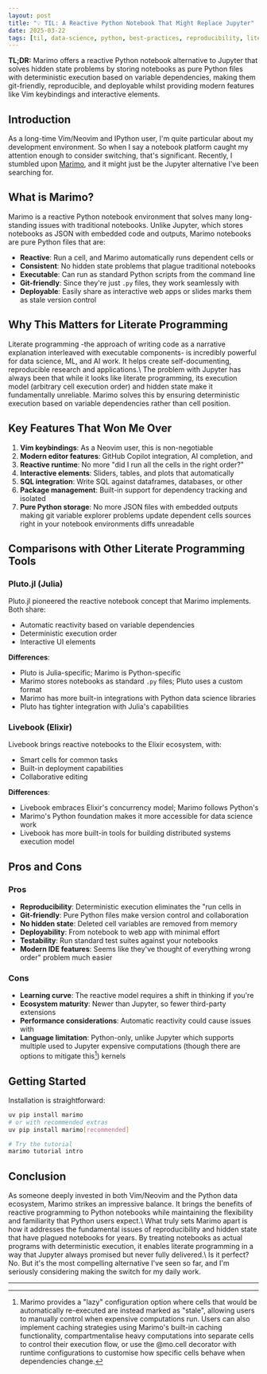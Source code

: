 ```yaml
---
layout: post
title: "💡 TIL: A Reactive Python Notebook That Might Replace Jupyter"
date: 2025-03-22
tags: [til, data-science, python, best-practices, reproducibility, literate-programming, jupyter-alternative, reactivity]
---
```


**TL;DR:** Marimo offers a reactive Python notebook alternative to Jupyter that solves hidden state problems by storing notebooks as pure Python files with deterministic execution based on variable dependencies, making them git-friendly, reproducible, and deployable whilst providing modern features like Vim keybindings and interactive elements.
<!--more-->

## Introduction

As a long-time Vim/Neovim and IPython user, I'm quite particular about my development environment. So when I say a notebook platform caught my attention enough to consider switching, that's significant. Recently, I stumbled upon [Marimo](https://marimo.io/), and it might just be the Jupyter alternative I've been searching for.

## What is Marimo?

Marimo is a reactive Python notebook environment that solves many long-standing issues with traditional notebooks. Unlike Jupyter, which stores notebooks as JSON with embedded code and outputs, Marimo notebooks are pure Python files that are:

- **Reactive**: Run a cell, and Marimo automatically runs dependent cells or
- **Consistent**: No hidden state problems that plague traditional notebooks
- **Executable**: Can run as standard Python scripts from the command line
- **Git-friendly**: Since they're just `.py` files, they work seamlessly with
- **Deployable**: Easily share as interactive web apps or slides
  marks them as stale   version control

## Why This Matters for Literate Programming

Literate programming -the approach of writing code as a narrative explanation interleaved with executable components- is incredibly powerful for data science, ML, and AI work. It helps create self-documenting, reproducible research and applications.\ The problem with Jupyter has always been that while it looks like literate programming, its execution model (arbitrary cell execution order) and hidden state make it fundamentally unreliable. Marimo solves this by ensuring deterministic execution based on variable dependencies rather than cell position.

## Key Features That Won Me Over

1. **Vim keybindings**: As a Neovim user, this is non-negotiable
2. **Modern editor features**: GitHub Copilot integration, AI completion, and
3. **Reactive runtime**: No more "did I run all the cells in the right order?"
4. **Interactive elements**: Sliders, tables, and plots that automatically
5. **SQL integration**: Write SQL against dataframes, databases, or other
6. **Package management**: Built-in support for dependency tracking and isolated
7. **Pure Python storage**: No more JSON files with embedded outputs making git
   variable explorer    problems    update dependent cells    sources right in your notebook    environments    diffs unreadable

## Comparisons with Other Literate Programming Tools

### Pluto.jl (Julia)

Pluto.jl pioneered the reactive notebook concept that Marimo implements. Both share:

- Automatic reactivity based on variable dependencies
- Deterministic execution order
- Interactive UI elements

**Differences**:

- Pluto is Julia-specific; Marimo is Python-specific
- Marimo stores notebooks as standard `.py` files; Pluto uses a custom format
- Marimo has more built-in integrations with Python data science libraries
- Pluto has tighter integration with Julia's capabilities

### Livebook (Elixir)

Livebook brings reactive notebooks to the Elixir ecosystem, with:

- Smart cells for common tasks
- Built-in deployment capabilities
- Collaborative editing

**Differences**:

- Livebook embraces Elixir's concurrency model; Marimo follows Python's
- Marimo's Python foundation makes it more accessible for data science work
- Livebook has more built-in tools for building distributed systems
  execution model

## Pros and Cons

### Pros

- **Reproducibility**: Deterministic execution eliminates the "run cells in
- **Git-friendly**: Pure Python files make version control and collaboration
- **No hidden state**: Deleted cell variables are removed from memory
- **Deployability**: From notebook to web app with minimal effort
- **Testability**: Run standard test suites against your notebooks
- **Modern IDE features**: Seems like they've thought of everything
  wrong order" problem   much easier

### Cons

- **Learning curve**: The reactive model requires a shift in thinking if you're
- **Ecosystem maturity**: Newer than Jupyter, so fewer third-party extensions
- **Performance considerations**: Automatic reactivity could cause issues with
- **Language limitation**: Python-only, unlike Jupyter which supports multiple
  used to Jupyter   expensive computations (though there are options to mitigate this[^1])   kernels

## Getting Started

Installation is straightforward:

```bash
uv pip install marimo
# or with recommended extras
uv pip install marimo[recommended]

# Try the tutorial
marimo tutorial intro
```

## Conclusion

As someone deeply invested in both Vim/Neovim and the Python data ecosystem, Marimo strikes an impressive balance. It brings the benefits of reactive programming to Python notebooks while maintaining the flexibility and familiarity that Python users expect.\ What truly sets Marimo apart is how it addresses the fundamental issues of reproducibility and hidden state that have plagued notebooks for years. By treating notebooks as actual programs with deterministic execution, it enables literate programming in a way that Jupyter always promised but never fully delivered.\ Is it perfect? No. But it's the most compelling alternative I've seen so far, and I'm seriously considering making the switch for my daily work.

---

[^1]: Marimo provides a "lazy" configuration option where cells that would be
    automatically re-executed are instead marked as "stale", allowing users to
    manually control when expensive computations run. Users can also implement
    caching strategies using Marimo's built-in caching functionality,
    compartmentalise heavy computations into separate cells to control their
    execution flow, or use the @mo.cell decorator with runtime configurations to
    customise how specific cells behave when dependencies change.
